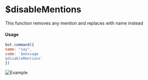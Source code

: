 # $disableMentions

This function removes any mention and replaces with name instead

#### Usage

```javascript
bot.command({
name: "say", 
code: `$message
$disableMentions` 
})
```

![Example](../.gitbook/assets/image%20%288%29.png)

